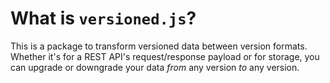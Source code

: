 # What is `versioned.js`?

This is a package to transform versioned data between version formats. Whether it's for a REST API's request/response payload or for storage, you can upgrade or downgrade your data *from* any version *to* any version.
